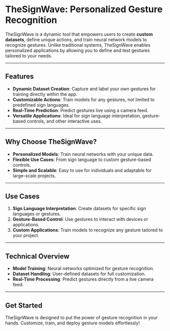 # TheSignWave: Personalized Gesture Recognition

TheSignWave is a dynamic tool that empowers users to create **custom datasets**, define unique actions, and train neural network models to recognize gestures. Unlike traditional systems, TheSignWave enables personalized applications by allowing you to define and test gestures tailored to your needs.

---

## Features

- **Dynamic Dataset Creation**: Capture and label your own gestures for training directly within the app.  
- **Customizable Actions**: Train models for any gestures, not limited to predefined sign languages.  
- **Real-Time Prediction**: Predict gestures live using a camera feed.  
- **Versatile Applications**: Ideal for sign language interpretation, gesture-based controls, and other interactive uses.  

---

## Why Choose TheSignWave?

- **Personalized Models**: Train neural networks with your unique data.  
- **Flexible Use Cases**: From sign language to custom gesture-based controls.  
- **Simple and Scalable**: Easy to use for individuals and adaptable for large-scale projects.  

---

## Use Cases

1. **Sign Language Interpretation**: Create datasets for specific sign languages or gestures.  
2. **Gesture-Based Control**: Use gestures to interact with devices or applications.  
3. **Custom Applications**: Train models to recognize any gesture tailored to your project.  

---

## Technical Overview

- **Model Training**: Neural networks optimized for gesture recognition.  
- **Dataset Handling**: User-defined datasets for full customization.  
- **Real-Time Processing**: Predict gestures directly from a live camera feed.  

---

## Get Started

TheSignWave is designed to put the power of gesture recognition in your hands. Customize, train, and deploy gesture models effortlessly!
